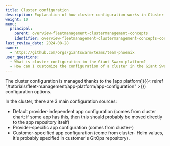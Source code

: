 ```yaml
---
title: Cluster configuration
description: Explanation of how cluster configuration works in Cluster API and how you can customize it.
weight: 10
menu:
  principal:
    parent: overview-fleetmanagement-clustermanagement-concepts
    identifier: overview-fleetmanagement-clustermanagement-concepts-configuration
last_review_date: 2024-08-28
owner:
  - https://github.com/orgs/giantswarm/teams/team-phoenix
user_questions:
  - What is cluster configuration in the Giant Swarm platform?
  - How can I customize the configuration of a cluster in the Giant Swarm platform?
---
```


The cluster configuration is managed thanks to the [app platform]({{< relref "/tutorials/fleet-management/app-platform/app-configuration" >}}) configuration options.

In the cluster, there are 3 main configuration sources:

- Default provider-independent app configuration (comes from cluster chart; if some app has this, then this should probably be moved directly to the app repository itself)
- Provider-specific app configuration (comes from cluster-<provider>)
- Customer-specified app configuration (come from cluster-<provider> Helm values, it's probably specified in customer's GitOps repository).
